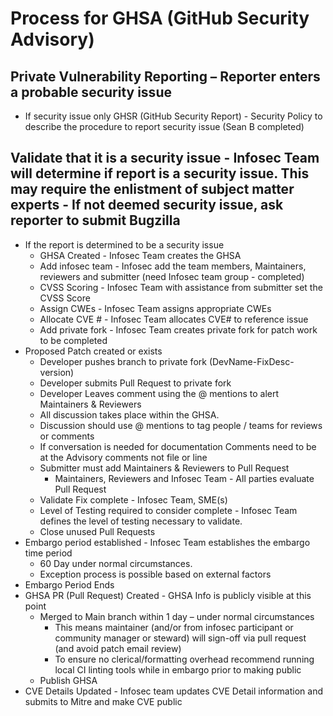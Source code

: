 # Process for GHSA (GitHub Security Advisory)
## Private Vulnerability Reporting – Reporter enters a probable security issue
* If security issue only GHSR (GitHub Security Report) - Security Policy to describe the procedure to report security issue (Sean B completed)

## Validate that it is a security issue - Infosec Team will determine if report is a security issue. This may require the enlistment of subject matter experts - If not deemed security issue, ask reporter to submit Bugzilla
* If the report is determined to be a security issue
  * GHSA Created - Infosec Team creates the GHSA
  * Add infosec team - Infosec add the team members, Maintainers, reviewers and submitter (need Infosec team group - completed)
  * CVSS Scoring - Infosec Team with assistance from submitter set the CVSS Score
  * Assign CWEs - Infosec Team assigns appropriate CWEs
  * Allocate CVE # - Infosec Team allocates CVE# to reference issue
  * Add private fork - Infosec Team creates private fork for patch work to be completed
* Proposed Patch created or exists
  * Developer pushes branch to private fork (DevName-FixDesc-version)
  * Developer submits Pull Request to private fork
  * Developer Leaves comment using the @ mentions  to alert Maintainers & Reviewers
  * All discussion takes place within the GHSA.
  * Discussion should use @ mentions to tag people / teams for reviews or comments
  * If conversation is needed for documentation Comments need to be at the Advisory comments not file or line
  * Submitter must add Maintainers & Reviewers to Pull Request
    * Maintainers, Reviewers and Infosec Team - All parties evaluate Pull Request
  * Validate Fix complete - Infosec Team, SME(s)
  * Level of Testing required to consider complete - Infosec Team defines the level of testing necessary to validate.
  * Close unused Pull Requests
* Embargo period established - Infosec Team establishes the embargo time period
  * 60 Day under normal circumstances.
  * Exception process is possible based on external factors
* Embargo Period Ends
* GHSA PR (Pull Request) Created - GHSA Info is publicly visible at this point
  * Merged to Main branch within 1 day – under normal circumstances 
     - This means maintainer (and/or from infosec participant or community manager or steward) will sign-off via pull request (and avoid patch email review)
     - To ensure no clerical/formatting overhead recommend running local CI linting tools while in embargo prior to making public
  * Publish GHSA
* CVE Details Updated - Infosec team updates CVE Detail information and submits to Mitre and make CVE public
